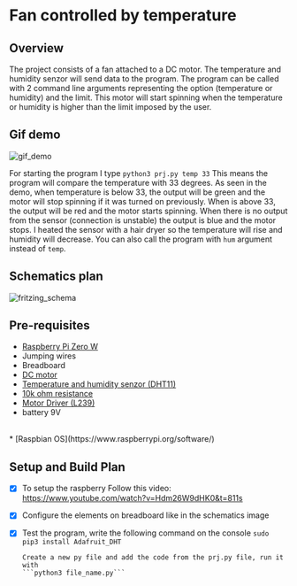 # Fan controlled by temperature

## Overview

The project consists of a fan attached to a DC motor. 
The temperature and humidity senzor will send data to the program.
The program can be called with 2 command line arguments representing the option (temperature or humidity) and the limit.
This motor will start spinning when the temperature or humidity is higher than the limit imposed by the user.

## Gif demo

![gif_demo](https://github.com/at-cs-ubbcluj-ro/solo-project-dogoPaprika/blob/master/media/ezgif.com-gif-maker.gif)

For starting the program I type ```python3 prj.py temp 33```
This means the program will compare the temperature with 33 degrees. As seen in the demo, when temperature is below 33, the output will be green and the motor will stop spinning if it was turned on previously. When is above 33,
the output will be red and the motor starts spinning. When there is no output from the sensor (connection is unstable) the output is blue and the motor stops. I heated the sensor with a hair dryer so the temperature will rise and humidity will decrease.
You can also call the program with ```hum``` argument instead of ```temp```.

## Schematics plan

![fritzing_schema](https://github.com/at-cs-ubbcluj-ro/solo-project-dogoPaprika/blob/master/media/fritzing_schema.png)

## Pre-requisites

* [Raspberry Pi Zero W](https://www.raspberrypi.org/products/raspberry-pi-zero-w/)
* Jumping wires
* Breadboard 
* [DC motor](https://components101.com/motors/toy-dc-motor)
* [Temperature and humidity senzor (DHT11)](https://components101.com/sensors/dht11-temperature-sensor)
* [10k ohm resistance](https://www.digchip.com/datasheets/parts/datasheet/1838/RSF100JB-10K.php)
* [Motor Driver (L239)](https://components101.com/ics/l293d-pinout-features-datasheet)
* battery 9V
<br/>
* [Raspbian OS](https://www.raspberrypi.org/software/)

## Setup and Build Plan

- [x] To setup the raspberry Follow this video: https://www.youtube.com/watch?v=Hdm26W9dHK0&t=811s
- [x] Configure the elements on breadboard like in the schematics image
- [x] Test the program, write the following command on the console
      ```sudo pip3 install Adafruit_DHT```
      
      Create a new py file and add the code from the prj.py file, run it with
	  ```python3 file_name.py```

